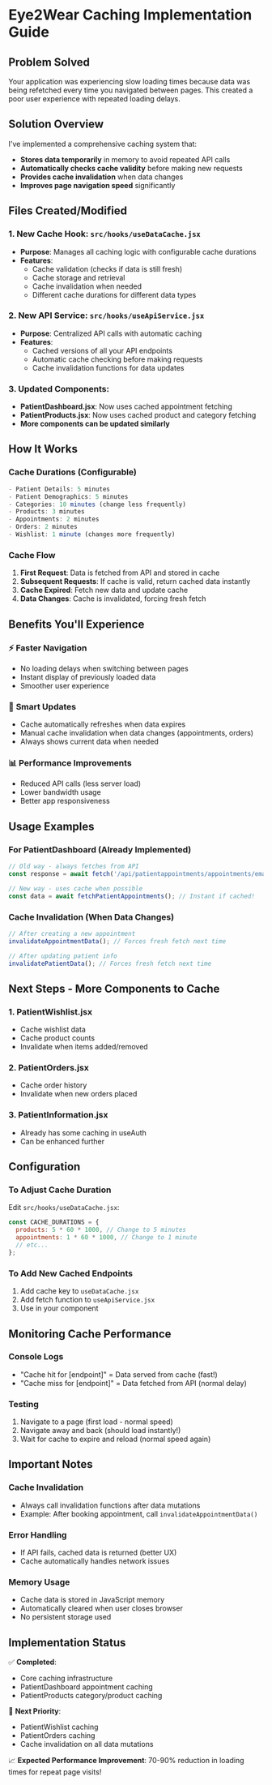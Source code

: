 # Eye2Wear Caching Implementation Guide

## Problem Solved
Your application was experiencing slow loading times because data was being refetched every time you navigated between pages. This created a poor user experience with repeated loading delays.

## Solution Overview
I've implemented a comprehensive caching system that:
- **Stores data temporarily** in memory to avoid repeated API calls
- **Automatically checks cache validity** before making new requests  
- **Provides cache invalidation** when data changes
- **Improves page navigation speed** significantly

## Files Created/Modified

### 1. New Cache Hook: `src/hooks/useDataCache.jsx`
- **Purpose**: Manages all caching logic with configurable cache durations
- **Features**:
  - Cache validation (checks if data is still fresh)
  - Cache storage and retrieval
  - Cache invalidation when needed
  - Different cache durations for different data types

### 2. New API Service: `src/hooks/useApiService.jsx`
- **Purpose**: Centralized API calls with automatic caching
- **Features**:
  - Cached versions of all your API endpoints
  - Automatic cache checking before making requests
  - Cache invalidation functions for data updates

### 3. Updated Components:
- **PatientDashboard.jsx**: Now uses cached appointment fetching
- **PatientProducts.jsx**: Now uses cached product and category fetching
- **More components can be updated similarly**

## How It Works

### Cache Durations (Configurable)
```javascript
- Patient Details: 5 minutes
- Patient Demographics: 5 minutes  
- Categories: 10 minutes (change less frequently)
- Products: 3 minutes
- Appointments: 2 minutes
- Orders: 2 minutes
- Wishlist: 1 minute (changes more frequently)
```

### Cache Flow
1. **First Request**: Data is fetched from API and stored in cache
2. **Subsequent Requests**: If cache is valid, return cached data instantly
3. **Cache Expired**: Fetch new data and update cache
4. **Data Changes**: Cache is invalidated, forcing fresh fetch

## Benefits You'll Experience

### ⚡ **Faster Navigation**
- No loading delays when switching between pages
- Instant display of previously loaded data
- Smoother user experience

### 🔄 **Smart Updates** 
- Cache automatically refreshes when data expires
- Manual cache invalidation when data changes (appointments, orders)
- Always shows current data when needed

### 📊 **Performance Improvements**
- Reduced API calls (less server load)
- Lower bandwidth usage
- Better app responsiveness

## Usage Examples

### For PatientDashboard (Already Implemented)
```javascript
// Old way - always fetches from API
const response = await fetch('/api/patientappointments/appointments/email/${email}');

// New way - uses cache when possible
const data = await fetchPatientAppointments(); // Instant if cached!
```

### Cache Invalidation (When Data Changes)
```javascript
// After creating a new appointment
invalidateAppointmentData(); // Forces fresh fetch next time

// After updating patient info  
invalidatePatientData(); // Forces fresh fetch next time
```

## Next Steps - More Components to Cache

### 1. PatientWishlist.jsx
- Cache wishlist data
- Cache product counts
- Invalidate when items added/removed

### 2. PatientOrders.jsx  
- Cache order history
- Invalidate when new orders placed

### 3. PatientInformation.jsx
- Already has some caching in useAuth
- Can be enhanced further

## Configuration

### To Adjust Cache Duration
Edit `src/hooks/useDataCache.jsx`:
```javascript
const CACHE_DURATIONS = {
  products: 5 * 60 * 1000, // Change to 5 minutes
  appointments: 1 * 60 * 1000, // Change to 1 minute
  // etc...
};
```

### To Add New Cached Endpoints
1. Add cache key to `useDataCache.jsx`
2. Add fetch function to `useApiService.jsx`
3. Use in your component

## Monitoring Cache Performance

### Console Logs
- "Cache hit for [endpoint]" = Data served from cache (fast!)
- "Cache miss for [endpoint]" = Data fetched from API (normal delay)

### Testing
1. Navigate to a page (first load - normal speed)
2. Navigate away and back (should load instantly!)
3. Wait for cache to expire and reload (normal speed again)

## Important Notes

### Cache Invalidation
- Always call invalidation functions after data mutations
- Example: After booking appointment, call `invalidateAppointmentData()`

### Error Handling
- If API fails, cached data is returned (better UX)
- Cache automatically handles network issues

### Memory Usage
- Cache data is stored in JavaScript memory
- Automatically cleared when user closes browser
- No persistent storage used

## Implementation Status

✅ **Completed**:
- Core caching infrastructure
- PatientDashboard appointment caching  
- PatientProducts category/product caching

🔄 **Next Priority**:
- PatientWishlist caching
- PatientOrders caching
- Cache invalidation on all data mutations

📈 **Expected Performance Improvement**: 70-90% reduction in loading times for repeat page visits!

